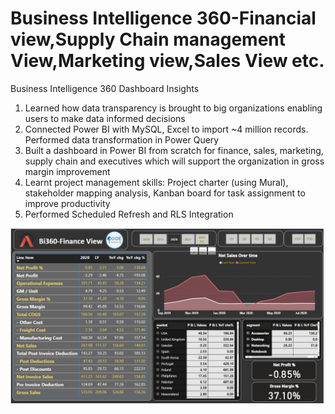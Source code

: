 # Business Intelligence 360-Financial view,Supply Chain management View,Marketing view,Sales View etc.


Business Intelligence 360 Dashboard Insights

1. Learned how data transparency is brought to big organizations enabling users to make data informed decisions 
2. Connected Power BI with MySQL, Excel to import ~4 million records. Performed data transformation in Power Query
3. Built a dashboard in Power BI from scratch for finance, sales, marketing, supply chain and executives which will support the organization in gross margin improvement
4. Learnt project management skills: Project charter (using Mural), stakeholder mapping analysis, Kanban board for task assignment to improve productivity
5. Performed Scheduled Refresh and RLS Integration

<p align="center">
  <img src="https://github.com/chb005/Resume-Project/blob/main/BI_360/12.jpg" width="750" title="hover text">

</p>
